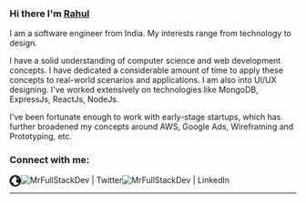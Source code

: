 ### Hi there I'm [Rahul](https://twitter.com/MrFullStackDev)

I am a software engineer from India. My interests range from technology to design.

I have a solid understanding of computer science and web development concepts. I have dedicated a considerable amount of time to apply these concepts to real-world scenarios and applications. I am also into UI/UX designing. I've worked extensively on technologies like MongoDB, ExpressJs, ReactJs, NodeJs.

I've been fortunate enough to work with early-stage startups, which has further broadened my concepts around AWS, Google Ads, Wireframing and Prototyping, etc.

### Connect with me:

[<img align="left" alt="https://www.mrfullstackdev.in/" height="20" src="https://raw.githubusercontent.com/iconic/open-iconic/master/svg/globe.svg" />][website]
[<img align="left" alt="MrFullStackDev | Twitter" height="20" src="https://cdn.jsdelivr.net/npm/simple-icons@v3/icons/twitter.svg" />][twitter]
[<img align="left" alt="MrFullStackDev | LinkedIn" height="20" src="https://cdn.jsdelivr.net/npm/simple-icons@v3/icons/linkedin.svg" />][linkedin]

<br />

---

[website]: https://www.mrfullstackdev.in/
[twitter]: https://twitter.com/MrFullStackDev
[linkedin]: https://linkedin.com/in/MrFullStackDev

